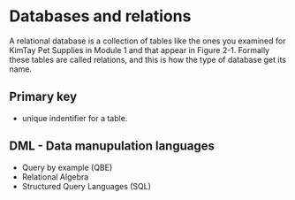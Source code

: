# Databases and relations

A relational database is a collection of tables like the ones you examined
for KimTay Pet Supplies in Module 1 and that appear in Figure 2-1. Formally these tables
are called relations, and this is how the type of database get its name.

## Primary key

- unique indentifier for a table.

## DML - Data manupulation languages

- Query by example (QBE)
- Relational Algebra
- Structured Query Languages (SQL)
